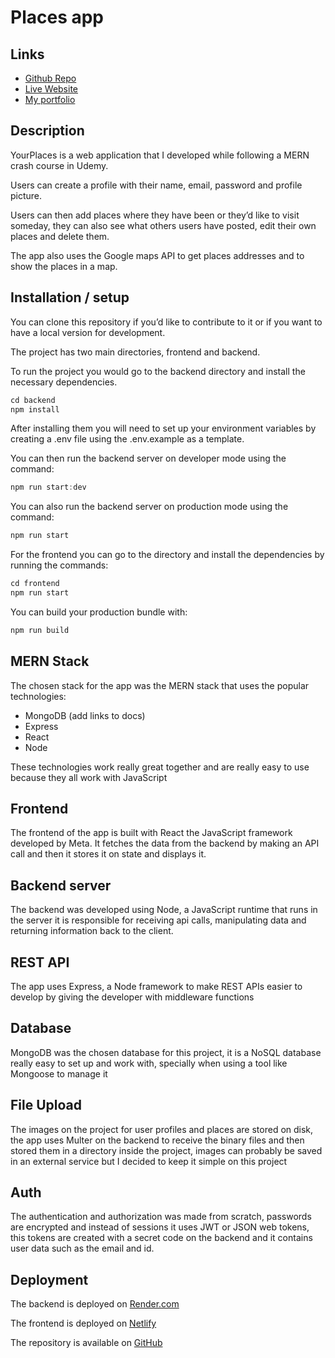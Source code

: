 # Places app

## Links


- [Github Repo](https://github.com/jpecheverryp/mern-tutorial-udemy)
- [Live Website](https://jpe-places.netlify.app/)
- [My portfolio](https://juanpecheverry.com/)

## Description

YourPlaces is a web application that I developed while following a MERN crash course in Udemy.

Users can create a profile with their name, email, password and profile picture.

Users can then add places where they have been or they’d like to visit someday, they can also see what others users have posted, edit their own places and delete them.

The app also uses the Google maps API to get places addresses and to show the places in a map.

## Installation / setup

You can clone this repository if you’d like to contribute to it or if you want to have a local version for development.

The project has two main directories, frontend and backend.

To run the project you would go to the backend directory and install the necessary dependencies.

```jsx
cd backend
npm install
```

After installing them you will need to set up your environment variables by creating a .env file using the .env.example as a template. 

You can then run the backend server on developer mode using the command:

```jsx
npm run start:dev
```

You can also run the backend server on production mode using the command:

```jsx
npm run start
```

For the frontend you can go to the directory and install the dependencies by running the commands: 

```jsx
cd frontend
npm run start
```

You can build your production bundle with: 

```jsx
npm run build
```

## MERN Stack

The chosen stack for the app was the MERN stack that uses the popular technologies: 

- MongoDB (add links to docs)
- Express
- React
- Node

These technologies work really great together and are really easy to use because they all work with JavaScript 

## Frontend

The frontend of the app is built with React the JavaScript framework developed by Meta. It fetches the data from the backend by making an API call and then it stores it on state and displays it.

## Backend server

The backend was developed using Node, a JavaScript runtime that runs in the server it is responsible for receiving api calls, manipulating data and returning information back to the client.

## REST API

The app uses Express, a Node framework to make REST APIs easier to develop by giving the developer with middleware functions

## Database

MongoDB was the chosen database for this project, it is a NoSQL database really easy to set up and work with, specially when using a tool like Mongoose to manage it

## File Upload

The images on the project for user profiles and places are stored on disk, the app uses Multer on the backend to receive the binary files and then stored them in a directory inside the project, images can probably be saved in an external service but I decided to keep it simple on this project

## Auth

The authentication and authorization was made from scratch, passwords are encrypted and instead of sessions it uses JWT or JSON web tokens, this tokens are created with a secret code on the backend and it contains user data such as the email and id.

## Deployment

The backend is deployed on [Render.com](https://render.com/)

The frontend is deployed on [Netlify](https://www.netlify.com/)

The repository is available on [GitHub](https://github.com/jpecheverryp/mern-tutorial-udemy)
